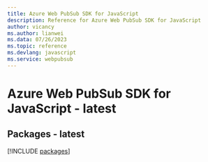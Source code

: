 ```yaml
---
title: Azure Web PubSub SDK for JavaScript
description: Reference for Azure Web PubSub SDK for JavaScript
author: vicancy
ms.author: lianwei
ms.data: 07/26/2023
ms.topic: reference
ms.devlang: javascript
ms.service: webpubsub
---
```

# Azure Web PubSub SDK for JavaScript - latest
## Packages - latest
[!INCLUDE [packages](web-pubsub-index.md)]